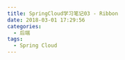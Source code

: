 ```yaml
---
title: SpringCloud学习笔记03 - Ribbon
date: 2018-03-01 17:29:56
categories:
  - 后端
tags:
  - Spring Cloud
---
```


